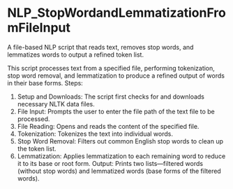 # NLP_StopWordandLemmatizationFromFileInput
A file-based NLP script that reads text, removes stop words, and lemmatizes words to output a refined token list.

This script processes text from a specified file, performing tokenization, stop word removal, and lemmatization to produce a refined output of words in their base forms.
Steps:
1. Setup and Downloads: The script first checks for and downloads necessary NLTK data files.
2. File Input: Prompts the user to enter the file path of the text file to be processed.
3. File Reading: Opens and reads the content of the specified file.
4. Tokenization: Tokenizes the text into individual words.
5. Stop Word Removal: Filters out common English stop words to clean up the token list.
6. Lemmatization: Applies lemmatization to each remaining word to reduce it to its base or root form.
Output: Prints two lists—filtered words (without stop words) and lemmatized words (base forms of the filtered words).
